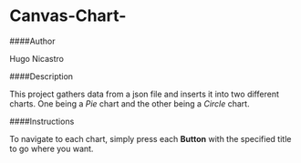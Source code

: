 # Canvas-Chart-

####Author

Hugo Nicastro


####Description

This project gathers data from a json file and inserts it into two different charts. One being a *Pie* chart and the other being a *Circle* chart.


####Instructions

To navigate to each chart, simply press each **Button** with the specified title to go where you want.
